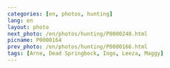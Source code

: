 ```yaml
---
categories: [en, photos, hunting]
lang: en
layout: photo
next_photo: /en/photos/hunting/P0000248.html
picname: P0000164
prev_photo: /en/photos/hunting/P0000166.html
tags: [Arne, Dead Springbock, Ingo, Leeza, Maggy]
---
```

